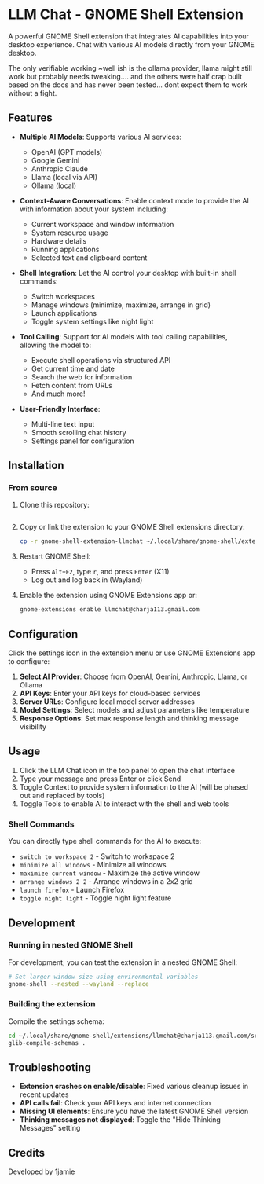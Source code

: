 # LLM Chat - GNOME Shell Extension

A powerful GNOME Shell extension that integrates AI capabilities into your desktop experience. Chat with various AI models directly from your GNOME desktop.

The only verifiable working ~well ish is the ollama provider, llama might still work but probably needs tweaking.... and the others were half crap built based on the docs and has never been tested... dont expect them to work without a fight.


## Features

- **Multiple AI Models**: Supports various AI services:
  - OpenAI (GPT models)
  - Google Gemini
  - Anthropic Claude
  - Llama (local via API)
  - Ollama (local)

- **Context-Aware Conversations**: Enable context mode to provide the AI with information about your system including:
  - Current workspace and window information
  - System resource usage
  - Hardware details
  - Running applications
  - Selected text and clipboard content

- **Shell Integration**: Let the AI control your desktop with built-in shell commands:
  - Switch workspaces
  - Manage windows (minimize, maximize, arrange in grid)
  - Launch applications
  - Toggle system settings like night light

- **Tool Calling**: Support for AI models with tool calling capabilities, allowing the model to:
  - Execute shell operations via structured API
  - Get current time and date
  - Search the web for information
  - Fetch content from URLs
  - And much more!

- **User-Friendly Interface**:
  - Multi-line text input
  - Smooth scrolling chat history
  - Settings panel for configuration

## Installation

### From source

1. Clone this repository:
   ```bash

   ```

2. Copy or link the extension to your GNOME Shell extensions directory:
   ```bash
   cp -r gnome-shell-extension-llmchat ~/.local/share/gnome-shell/extensions/llmchat@charja113.gmail.com
   ```

3. Restart GNOME Shell:
   - Press `Alt+F2`, type `r`, and press `Enter` (X11)
   - Log out and log back in (Wayland)

4. Enable the extension using GNOME Extensions app or:
   ```bash
   gnome-extensions enable llmchat@charja113.gmail.com
   ```

## Configuration

Click the settings icon in the extension menu or use GNOME Extensions app to configure:

1. **Select AI Provider**: Choose from OpenAI, Gemini, Anthropic, Llama, or Ollama
2. **API Keys**: Enter your API keys for cloud-based services
3. **Server URLs**: Configure local model server addresses
4. **Model Settings**: Select models and adjust parameters like temperature
5. **Response Options**: Set max response length and thinking message visibility

## Usage

1. Click the LLM Chat icon in the top panel to open the chat interface
2. Type your message and press Enter or click Send
3. Toggle Context to provide system information to the AI (will be phased out and replaced by tools)
4. Toggle Tools to enable AI to interact with the shell and web tools

### Shell Commands

You can directly type shell commands for the AI to execute:

- `switch to workspace 2` - Switch to workspace 2
- `minimize all windows` - Minimize all windows
- `maximize current window` - Maximize the active window
- `arrange windows 2 2` - Arrange windows in a 2x2 grid
- `launch firefox` - Launch Firefox
- `toggle night light` - Toggle night light feature

## Development

### Running in nested GNOME Shell

For development, you can test the extension in a nested GNOME Shell:

```bash
# Set larger window size using environmental variables
gnome-shell --nested --wayland --replace
```

### Building the extension

Compile the settings schema:

```bash
cd ~/.local/share/gnome-shell/extensions/llmchat@charja113.gmail.com/schemas
glib-compile-schemas .
```

## Troubleshooting

- **Extension crashes on enable/disable**: Fixed various cleanup issues in recent updates
- **API calls fail**: Check your API keys and internet connection
- **Missing UI elements**: Ensure you have the latest GNOME Shell version
- **Thinking messages not displayed**: Toggle the "Hide Thinking Messages" setting



## Credits

Developed by 1jamie

